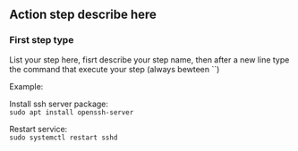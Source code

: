 Action step describe here
------

### First step type
List your step here, fisrt describe your step name,
then after a new line type the command that execute your step (always bewteen \`\`)

Example:

Install ssh server package:   
`sudo apt install openssh-server`

Restart service:   
`sudo systemctl restart sshd`
